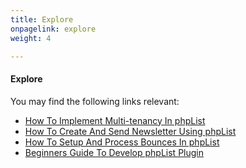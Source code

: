 ```yaml
---
title: Explore
onpagelink: explore
weight: 4

---
```



#### **Explore**

You may find the following links relevant:

- [How To Implement Multi-tenancy In phpList](https://blog.containerize.com/2020/10/24/how-to-implement-multi-tenancy-in-phplist)
- [How To Create And Send Newsletter Using phpList](https://blog.containerize.com/2020/10/29/how-to-create-and-send-newsletter-using-phplist/)
- [How To Setup And Process Bounces In phpList](https://blog.containerize.com/2020/11/13/how-to-setup-and-process-bounces-in-phplist/)
- [Beginners Guide To Develop phpList Plugin](https://blog.containerize.com/2020/12/18/beginners-guide-to-develop-phplist-plugin/)
 
